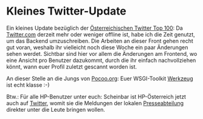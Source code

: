 # Kleines Twitter-Update

Ein kleines Update bezüglich der [Österreichischen Twitter Top 100](http://zerokspot.com/twittertop100.at/): Da [Twitter.com](http://twitter.com) derzeit mehr oder weniger offline ist, habe ich die Zeit genutzt, um das Backend umzuschreiben. Die Arbeiten an dieser Front gehen recht gut voran, weshalb ihr vielleicht noch diese Woche ein paar Änderungen sehen werdet. Sichtbar sind hier vor allem die Änderungen am Frontend, wo eine Ansicht pro Benutzer dazukommt, durch die ihr einfach nachvollziehen könnt, wann euer Profil zuletzt gescannt worden ist.

An dieser Stelle an die Jungs von [Pocoo.org](http://pocoo.org): Euer WSGI-Toolkit [Werkzeug](http://werkzeug.pocoo.org/) ist echt klasse :-)

Btw.: Für alle HP-Benutzer unter euch: Scheinbar ist HP-Österreich jetzt auch auf [Twitter](http://twitter.com/hp_austria), womit sie die Meldungen der lokalen [Presseabteilung](http://h41131.www4.hp.com/at/de/) direkter unter die Leute bringen wollen.